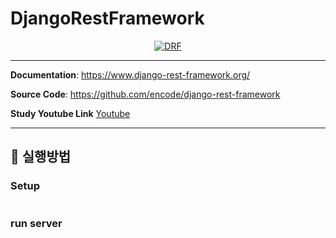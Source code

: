 # DjangoRestFramework

<p align="center">
  <a href="https://www.django-rest-framework.org/"><img src="https://www.django-rest-framework.org/img/logo.png" alt="DRF"></a>
</p>

---

**Documentation**: <a href="https://www.django-rest-framework.org/" target="_blank">https://www.django-rest-framework.org/</a>

**Source Code**: <a href="https://github.com/encode/django-rest-framework" target="_blank">https://github.com/encode/django-rest-framework</a>

**Study Youtube Link** <a href="https://www.youtube.com/playlist?list=PLOLrQ9Pn6caw0PjVwymNc64NkUNbZlhFw" target="_blank">Youtube</a>

<!-- **Notion Note** <a href="https://maple-chokeberry-627.notion.site/FastAPI-Docs-5df9faab6ab04ac3b8679a5d7b2be090" target="_blank">Notion</a> -->

---

## 📣 실행방법

###  Setup

```shell

```

### run server
``` shell

```
